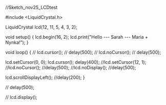 //Sketch_nov25_LCDtest

#include <LiquidCrystal.h>

LiquidCrystal lcd(12, 11, 5, 4, 3, 2);

void setup() {
  lcd.begin(16, 2);
  lcd.print("Hello --- Sarah --- Maria + Nynka!");
}

void loop() {
// lcd.cursor();
// delay(500);
// lcd.noCursor();
// delay(500);

lcd.setCursor(0, 0);
lcd.cursor();
delay(400);
//lcd.setCursor(12, 1);
//lcd.noCursor();
//delay(500);
//lcd.noDisplay();
//delay(500);

lcd.scrollDisplayLeft();
//delay(200);
}

// delay(500);

 // lcd.display();


